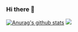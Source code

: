 ### Hi there 👋

[![Anurag's github stats](https://github-readme-stats.vercel.app/api?username=PavelRybalko&show_icons=true&theme=merko)](https://github.com/anuraghazra/github-readme-stats)
![](https://komarev.com/ghpvc/?username=PavelRybalko&color=blueviolet)

